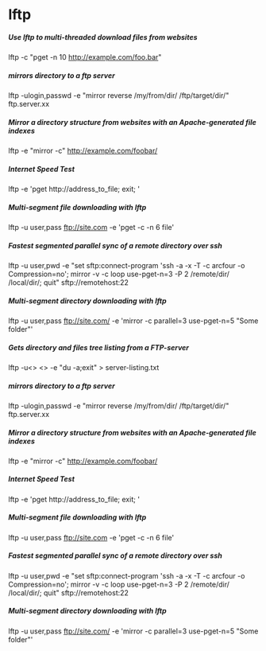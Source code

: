 # lftp

##### Use lftp to multi-threaded download files from websites

   lftp  -c "pget -n 10 http://example.com/foo.bar"

##### mirrors directory to a ftp server

   lftp  -ulogin,passwd -e "mirror reverse /my/from/dir/ /ftp/target/dir/" ftp.server.xx

##### Mirror a directory structure from websites with an Apache-generated file indexes

   lftp  -e "mirror -c" http://example.com/foobar/

##### Internet Speed Test

   lftp  -e 'pget http://address_to_file; exit; '

##### Multi-segment file downloading with lftp

   lftp  -u user,pass ftp://site.com -e 'pget -c -n 6 file'

##### Fastest segmented parallel sync of a remote directory over ssh

   lftp  -u user,pwd -e "set sftp:connect-program 'ssh -a -x -T -c arcfour -o Compression=no'; mirror -v -c loop use-pget-n=3 -P 2 /remote/dir/ /local/dir/; quit" sftp://remotehost:22

##### Multi-segment directory downloading with lftp

   lftp  -u user,pass ftp://site.com/ -e 'mirror -c parallel=3 use-pget-n=5 "Some folder"'

##### Gets directory and files tree listing from a FTP-server

   lftp  -u<<credentials>> <<server>> -e "du -a;exit" > server-listing.txt

##### mirrors directory to a ftp server

   lftp  -ulogin,passwd -e "mirror reverse /my/from/dir/ /ftp/target/dir/" ftp.server.xx

##### Mirror a directory structure from websites with an Apache-generated file indexes

   lftp  -e "mirror -c" http://example.com/foobar/

##### Internet Speed Test

   lftp  -e 'pget http://address_to_file; exit; '

##### Multi-segment file downloading with lftp

   lftp  -u user,pass ftp://site.com -e 'pget -c -n 6 file'

##### Fastest segmented parallel sync of a remote directory over ssh

   lftp  -u user,pwd -e "set sftp:connect-program 'ssh -a -x -T -c arcfour -o Compression=no'; mirror -v -c loop use-pget-n=3 -P 2 /remote/dir/ /local/dir/; quit" sftp://remotehost:22

##### Multi-segment directory downloading with lftp

   lftp  -u user,pass ftp://site.com/ -e 'mirror -c parallel=3 use-pget-n=5 "Some folder"'
